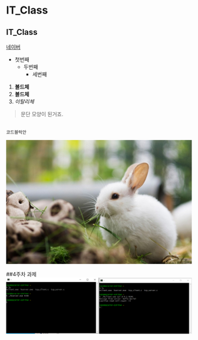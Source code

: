 # IT_Class
## IT_Class

[네이버](https://naver.com)

- 첫번째
  - 두번째
    - 세번째

1. **볼드체**
2. __볼드체__
3. *이탈리체*

>문단 모양이 된거죠.

<pre><code>
코드블럭안
</pre></code>

<img width="" height="" src="./jpg/41_(2).jpg"></img>

##4주차 과제
<img width="" height="" src="./jpg/4주차과제.PNG"></img>


